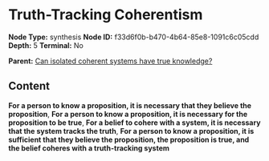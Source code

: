 # Truth-Tracking Coherentism

**Node Type:** synthesis
**Node ID:** f33d6f0b-b470-4b64-85e8-1091c6c05cdd
**Depth:** 5
**Terminal:** No

**Parent:** [Can isolated coherent systems have true knowledge?](can-isolated-coherent-systems-have-true-knowledge-antithesis-23972e2f-a0fd-4ae3-a263-ba15391f4a04.md)

## Content

**For a person to know a proposition, it is necessary that they believe the proposition**, **For a person to know a proposition, it is necessary for the proposition to be true**, **For a belief to cohere with a system, it is necessary that the system tracks the truth**, **For a person to know a proposition, it is sufficient that they believe the proposition, the proposition is true, and the belief coheres with a truth-tracking system**
